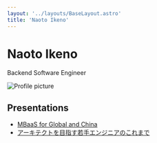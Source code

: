 ```yaml
---
layout: '../layouts/BaseLayout.astro'
title: 'Naoto Ikeno'
---
```


# Naoto Ikeno

Backend Software Engineer

![Profile picture](/profile.jpg)

## Presentations

- [MBaaS for Global and China](https://www.slideshare.net/ssuser901930/mbaas-for-global-and-china-170523864)
- [アーキテクトを目指す若手エンジニアのこれまで](https://speakerdeck.com/dena_tech/techcon2021-winter7)
